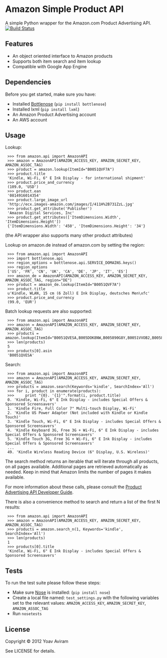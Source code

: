 Amazon Simple Product API 
==========================
A simple Python wrapper for the Amazon.com Product Advertising API. 
[![Build Status](https://secure.travis-ci.org/yoavaviram/python-amazon-simple-product-api.png?branch=master)](http://travis-ci.org/yoavaviram/python-amazon-simple-product-api)


Features
--------

* An object oriented interface to Amazon products
* Supports both item search and item lookup
* Compatible with Google App Engine


Dependencies
--------------
Before you get started, make sure you have:

* Installed [Bottlenose](https://github.com/dlo/bottlenose) (`pip install bottlenose`)
* Installed lxml (`pip install lxml`)
* An Amazon Product Advertising account
* An AWS account


Usage
-----

Lookup:

     >>> from amazon.api import AmazonAPI
     >>> amazon = AmazonAPI(AMAZON_ACCESS_KEY, AMAZON_SECRET_KEY, AMAZON_ASSOC_TAG)
     >>> product = amazon.lookup(ItemId="B0051QVF7A")
     >>> product.title
     'Kindle, Wi-Fi, 6" E Ink Display - for international shipment'
     >>> product.price_and_currency
     (109.0, 'USD')
     >>> product.ean
     '0814916014354'
     >>> product.large_image_url
     'http://ecx.images-amazon.com/images/I/411H%2B731ZzL.jpg'
     >>> product.get_attribute('Publisher')
     'Amazon Digital Services, Inc'
     >>> product.get_attributes(['ItemDimensions.Width', 'ItemDimensions.Height'])
     {'ItemDimensions.Width': '450', 'ItemDimensions.Height': '34'}

(the API wrapper also supports many other product attributes)

Lookup on amazon.de instead of amazon.com by setting the region:

     >>> from amazon.api import AmazonAPI
     >>> import bottlenose.api
     >>> region_options = bottlenose.api.SERVICE_DOMAINS.keys()
     >>> region_options
     ['US', 'FR', 'CN', 'UK', 'CA', 'DE', 'JP', 'IT', 'ES']
     >>> amazon_de = AmazonAPI(AMAZON_ACCESS_KEY, AMAZON_SECRET_KEY, AMAZON_ASSOC_TAG, region="DE")
     >>> product = amazon_de.lookup(ItemId="B0051QVF7A")
     >>> product.title
     u'Kindle, WLAN, 15 cm (6 Zoll) E Ink Display, deutsches Men\xfc'
     >>> product.price_and_currency
     (99.0, 'EUR')

Batch lookup requests are also supported:

     >>> from amazon.api import AmazonAPI
     >>> amazon = AmazonAPI(AMAZON_ACCESS_KEY, AMAZON_SECRET_KEY, AMAZON_ASSOC_TAG)
     >>> products = amazon.lookup(ItemId="B0051QVESA,B005DOK8NW,B005890G8Y,B0051VVOB2,B005890G8O")
     >>> len(products)
     5
     >>> products[0].asin
     'B0051QVESA'

Search:

     >>> from amazon.api import AmazonAPI
     >>> amazon = AmazonAPI(AMAZON_ACCESS_KEY, AMAZON_SECRET_KEY, AMAZON_ASSOC_TAG)
     >>> products = amazon.search(Keywords='kindle', SearchIndex='All')
     >>> for i, product in enumerate(products):
     >>>     print "{0}. '{1}'".format(i, product.title)
     0. 'Kindle, Wi-Fi, 6" E Ink Display - includes Special Offers & Sponsored Screensavers'
     1. 'Kindle Fire, Full Color 7" Multi-touch Display, Wi-Fi'
     2. 'Kindle US Power Adapter (Not included with Kindle or Kindle Touch)'
     3. 'Kindle Touch, Wi-Fi, 6" E Ink Display - includes Special Offers & Sponsored Screensavers'
     4. 'Kindle Keyboard 3G, Free 3G + Wi-Fi, 6" E Ink Display - includes Special Offers & Sponsored Screensavers'
     5. 'Kindle Touch 3G, Free 3G + Wi-Fi, 6" E Ink Display - includes Special Offers & Sponsored Screensavers'
     ...
     49. 'Kindle Wireless Reading Device (6" Display, U.S. Wireless)'

The search method returns an iterable that will iterate through all products,
on all pages available. Additional pages are retrieved automatically as needed.
Keep in mind that Amazon limits the number of pages it makes available.

For more information about these calls, please consult the [Product Advertising
API Developer Guide](http://docs.amazonwebservices.com/AWSECommerceService/latest/DG/index.html).

There is also a convenience method to search and return a list of the first N results:

     >>> from amazon.api import AmazonAPI
     >>> amazon = AmazonAPI(AMAZON_ACCESS_KEY, AMAZON_SECRET_KEY, AMAZON_ASSOC_TAG)
     >>> products = amazon.search_n(1, Keywords='kindle', SearchIndex='All')
     >>> len(products)
     1
     >>> products[0].title
     'Kindle, Wi-Fi, 6" E Ink Display - includes Special Offers & Sponsored Screensavers'


Tests
------
To run the test suite please follow these steps:

* Make sure [Nose](http://readthedocs.org/docs/nose/en/latest/) is installed: (`pip install nose`)
* Create a local file named: `test_settings.py` with the following variables set to the relevant values: `AMAZON_ACCESS_KEY`, `AMAZON_SECRET_KEY`, `AMAZON_ASSOC_TAG`
* Run `nosetests`

License
-------

Copyright &copy; 2012 Yoav Aviram

See LICENSE for details.

